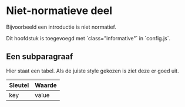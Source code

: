 # Niet-normatieve deel

Bijvoorbeeld een introductie is niet normatief.

<p class="note" title="index">
Dit hoofdstuk is toegevoegd met `class="informative"` in `config.js`.
</p>

## Een subparagraaf

Hier staat een tabel. Als de juiste style gekozen is ziet deze er goed uit.

| Sleutel | Waarde |
| ------- | ------ |
| key     | value  |

